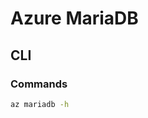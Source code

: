 # Azure MariaDB

## CLI

### Commands

```sh
az mariadb -h
```

<!-- ### Usage

```sh
#
az mariadb server list
``` -->
